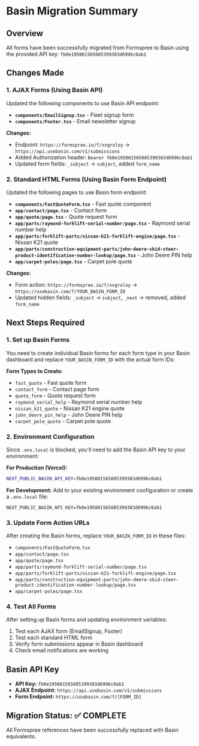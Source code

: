 # Basin Migration Summary

## Overview
All forms have been successfully migrated from Formspree to Basin using the provided API key: `fb0e195001565085399383d6996c0ab1`

## Changes Made

### 1. AJAX Forms (Using Basin API)
Updated the following components to use Basin API endpoint:
- **`components/EmailSignup.tsx`** - Fleet signup form
- **`components/Footer.tsx`** - Email newsletter signup

**Changes:**
- Endpoint: `https://formspree.io/f/xvgroloy` → `https://api.usebasin.com/v1/submissions`
- Added Authorization header: `Bearer fb0e195001565085399383d6996c0ab1`
- Updated form fields: `_subject` → `subject`, added `form_name`

### 2. Standard HTML Forms (Using Basin Form Endpoint)
Updated the following pages to use Basin form endpoint:
- **`components/FastQuoteForm.tsx`** - Fast quote component
- **`app/contact/page.tsx`** - Contact form
- **`app/quote/page.tsx`** - Quote request form
- **`app/parts/raymond-forklift-serial-number/page.tsx`** - Raymond serial number help
- **`app/parts/forklift-parts/nissan-k21-forklift-engine/page.tsx`** - Nissan K21 quote
- **`app/parts/construction-equipment-parts/john-deere-skid-steer-product-identification-number-lookup/page.tsx`** - John Deere PIN help
- **`app/carpet-poles/page.tsx`** - Carpet pole quote

**Changes:**
- Form action: `https://formspree.io/f/xvgroloy` → `https://usebasin.com/f/YOUR_BASIN_FORM_ID`
- Updated hidden fields: `_subject` → `subject`, `_next` → removed, added `form_name`

## Next Steps Required

### 1. Set up Basin Forms
You need to create individual Basin forms for each form type in your Basin dashboard and replace `YOUR_BASIN_FORM_ID` with the actual form IDs:

**Form Types to Create:**
- `fast_quote` - Fast quote form
- `contact_form` - Contact page form  
- `quote_form` - Quote request form
- `raymond_serial_help` - Raymond serial number help
- `nissan_k21_quote` - Nissan K21 engine quote
- `john_deere_pin_help` - John Deere PIN help
- `carpet_pole_quote` - Carpet pole quote

### 2. Environment Configuration
Since `.env.local` is blocked, you'll need to add the Basin API key to your environment:

**For Production (Vercel):**
```bash
NEXT_PUBLIC_BASIN_API_KEY=fb0e195001565085399383d6996c0ab1
```

**For Development:**
Add to your existing environment configuration or create a `.env.local` file:
```
NEXT_PUBLIC_BASIN_API_KEY=fb0e195001565085399383d6996c0ab1
```

### 3. Update Form Action URLs
After creating the Basin forms, replace `YOUR_BASIN_FORM_ID` in these files:
- `components/FastQuoteForm.tsx`
- `app/contact/page.tsx`
- `app/quote/page.tsx`
- `app/parts/raymond-forklift-serial-number/page.tsx`
- `app/parts/forklift-parts/nissan-k21-forklift-engine/page.tsx`
- `app/parts/construction-equipment-parts/john-deere-skid-steer-product-identification-number-lookup/page.tsx`
- `app/carpet-poles/page.tsx`

### 4. Test All Forms
After setting up Basin forms and updating environment variables:
1. Test each AJAX form (EmailSignup, Footer)
2. Test each standard HTML form
3. Verify form submissions appear in Basin dashboard
4. Check email notifications are working

## Basin API Key
- **API Key:** `fb0e195001565085399383d6996c0ab1`
- **AJAX Endpoint:** `https://api.usebasin.com/v1/submissions`
- **Form Endpoint:** `https://usebasin.com/f/[FORM_ID]`

## Migration Status: ✅ COMPLETE
All Formspree references have been successfully replaced with Basin equivalents. 